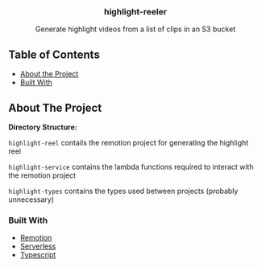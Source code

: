 <br />
<p align="center">

  <h3 align="center">highlight-reeler</h3>

  <p align="center">
    Generate highlight videos from a list of clips in an S3 bucket
  </p>
</p>

<!-- TABLE OF CONTENTS -->

## Table of Contents

-   [About the Project](#about-the-project)
-   [Built With](#built-with)

<!-- ABOUT THE PROJECT -->

## About The Project

**Directory Structure:**

`highlight-reel` contails the remotion project for generating the highlight reel

`highlight-service` contains the lambda functions required to interact with the remotion project

`highlight-types` contains the types used between projects (probably unnecessary)

### Built With

-   [Remotion](https://remotion.dev/)
-   [Serverless](https://www.serverless.com/)
-   [Typescript](https://github.com/microsoft/TypeScript)

